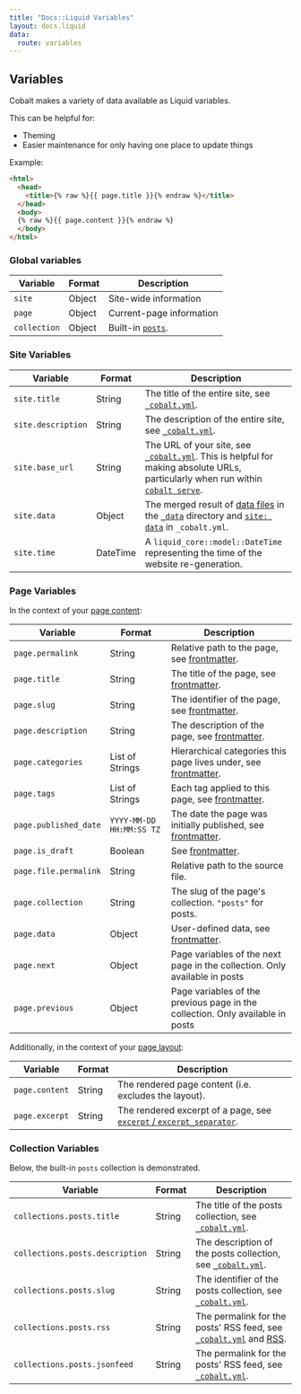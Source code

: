 ```yaml
---
title: "Docs::Liquid Variables"
layout: docs.liquid
data:
  route: variables
---
```

## Variables

Cobalt makes a variety of data available as Liquid variables.

This can be helpful for:
- Theming
- Easier maintenance for only having one place to update things

Example:
```html
<html>
  <head>
    <title>{% raw %}{{ page.title }}{% endraw %}</title>
  </head>
  <body>
  {% raw %}{{ page.content }}{% endraw %}
  </body>
</html>
```

### Global variables

Variable     | Format | Description
-------------|--------|-------------
`site`       | Object | Site-wide information
`page`       | Object | Current-page information
`collection` | Object | Built-in [`posts`](/docs/posts).

### Site Variables

Variable           |  Format | Description
-------------------|---------|------------
`site.title`       |  String | The title of the entire site, see [`_cobalt.yml`](/docs/config).
`site.description` |  String | The description of the entire site, see [`_cobalt.yml`](/docs/config).
`site.base_url`    |  String | The URL of your site, see [`_cobalt.yml`](/docs/config).  This is helpful for making absolute URLs, particularly when run within [`cobalt serve`](/docs/usage).
`site.data`        |  Object  | The merged result of [data files](/docs/data) in the [`_data`](/docs/directory) directory and [`site: data`](/docs/config) in `_cobalt.yml`.
`site.time`        | DateTime | A `liquid_core::model::DateTime` representing the time of the website re-generation.

### Page Variables

In the context of your [page content](/docs/pages):

Variable              | Format          | Description
----------------------|-----------------|------------
`page.permalink`      | String          | Relative path to the page, see [frontmatter](/docs/front).
`page.title`          | String          | The title of the page, see [frontmatter](/docs/front).
`page.slug`           | String          | The identifier of the page, see [frontmatter](/docs/front).
`page.description`    | String          | The description of the page, see [frontmatter](/docs/front).
`page.categories`     | List of Strings | Hierarchical categories this page lives under, see [frontmatter](/docs/front).
`page.tags`           | List of Strings | Each tag applied to this page, see [frontmatter](/docs/front).
`page.published_date` | `YYYY-MM-DD HH:MM:SS TZ` | The date the page was initially published, see [frontmatter](/docs/front).
`page.is_draft`       | Boolean         | See [frontmatter](/docs/front).
`page.file.permalink` | String          | Relative path to the source file.
`page.collection`     | String          | The slug of the page's collection.  `"posts"` for posts.
`page.data`           | Object          | User-defined data, see [frontmatter](/docs/front).
`page.next`           | Object          | Page variables of the next page in the collection. Only available in posts
`page.previous`       | Object          | Page variables of the previous page in the collection. Only available in posts

Additionally, in the context of your [page layout](/docs/layouts):

Variable       | Format | Description
---------------|--------|------------
`page.content` | String | The rendered page content (i.e. excludes the layout).
`page.excerpt` | String | The rendered excerpt of a page, see [`excerpt` / `excerpt_separator`](/docs/front).

### Collection Variables

Below, the built-in `posts` collection is demonstrated.

Variable                        | Format | Description
--------------------------------|--------|------------
`collections.posts.title`       | String | The title of the posts collection, see [`_cobalt.yml`](/docs/config).
`collections.posts.description` | String | The description of the posts collection, see [`_cobalt.yml`](/docs/config).
`collections.posts.slug`        | String | The identifier of the posts collection, see [`_cobalt.yml`](/docs/config).
`collections.posts.rss`         | String | The permalink for the posts' RSS feed, see [`_cobalt.yml`](/docs/config) and [RSS](/docs/rss).
`collections.posts.jsonfeed`    | String | The permalink for the posts' RSS feed, see [`_cobalt.yml`](/docs/config).
